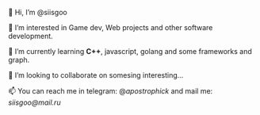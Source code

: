 👋 Hi, I’m @siisgoo

👀 I’m interested in Game dev, Web projects and other software development.

🌱 I’m currently learning **C++**, javascript, golang and some frameworks and graph.

💞️ I’m looking to collaborate on somesing interesting...

📫 You can reach me in telegram: @_apostrophick_ and mail me: _siisgoo@mail.ru_

<!---
siisgoo/siisgoo is a ✨ special ✨ repository because its `README.md` (this file) appears on your GitHub profile.
You can click the Preview link to take a look at your changes.
--->
